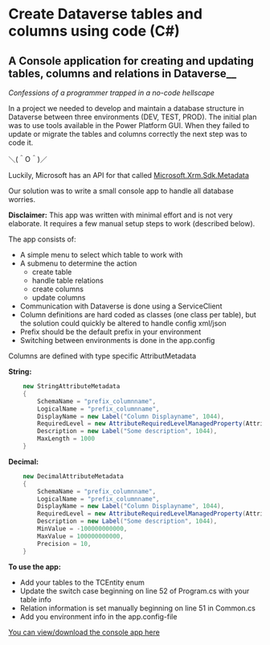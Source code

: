 # Create Dataverse tables and columns using code (C#)

## A Console application for creating and updating tables, columns and relations in Dataverse\_\_

*Confessions of a programmer trapped in a no-code hellscape*

In a project we needed to develop and maintain a database structure in Dataverse between three environments (DEV, TEST, PROD). The initial plan was to use tools available in the Power Platform GUI. When they failed to update or migrate the tables and columns correctly the next step was to code it.

＼(＾O＾)／

Luckily, Microsoft has an API for that called [Microsoft.Xrm.Sdk.Metadata](https://learn.microsoft.com/en-us/dotnet/api/microsoft.xrm.sdk.metadata?view=dataverse-sdk-latest)

Our solution was to write a small console app to handle all database worries.

**Disclaimer:** This app was written with minimal effort and is not very elaborate. It requires a few manual setup steps to work (described below).

The app consists of:

-   A simple menu to select which table to work with
-   A submenu to determine the action
    -   create table
    -   handle table relations
    -   create columns
    -   update columns
-   Communication with Dataverse is done using a ServiceClient
-   Column definitions are hard coded as classes (one class per table), but the solution could quickly be altered to handle config xml/json
-   Prefix should be the default prefix in your environment
-   Switching between environments is done in the app.config

Columns are defined with type specific AttributMetadata

**String:**

```csharp
    new StringAttributeMetadata
    {
        SchemaName = "prefix_columnname",
        LogicalName = "prefix_columnname",
        DisplayName = new Label("Column Displayname", 1044),
        RequiredLevel = new AttributeRequiredLevelManagedProperty(AttributeRequiredLevel.None),
        Description = new Label("Some description", 1044),
        MaxLength = 1000
    }

```

**Decimal:**

```csharp
    new DecimalAttributeMetadata
    {
        SchemaName = "prefix_columnname",
        LogicalName = "prefix_columnname",
        DisplayName = new Label("Column Displayname", 1044),
        RequiredLevel = new AttributeRequiredLevelManagedProperty(AttributeRequiredLevel.None),
        Description = new Label("Some description", 1044),
        MinValue = -100000000000,
        MaxValue = 100000000000,
        Precision = 10,
    }

```

**To use the app:**

-   Add your tables to the TCEntity enum
-   Update the switch case beginning on line 52 of Program.cs with your table info
-   Relation information is set manually beginning on line 51 in Common.cs
-   Add you environment info in the app.config-file

[You can view/download the console app here](https://github.com/PointTaken/knowledge-sharing/tree/main/Code%20samples/CSharp-Dataverse-Create%20tables%20and%20columns%20using%20code/console-app)
